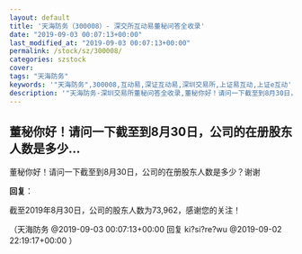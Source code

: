 ```yaml
---
layout: default
title: '天海防务（300008）- 深交所互动易董秘问答全收录'
date: "2019-09-03 00:07:13+00:00"
last_modified_at: "2019-09-03 00:07:13+00:00"
permalink: /stock/sz/300008/
categories: szstock
cover: 
tags: "天海防务"
keywords: '"天海防务",300008,互动易,深证互动易,深圳交易所,上证易互动,上证e互动'
description: '"天海防务-深圳交易所董秘问答全收录,董秘你好！请问一下截至到8月30日，公司的在册股东人数是多少？谢谢"'
---
```


## 董秘你好！请问一下截至到8月30日，公司的在册股东人数是多少...

董秘你好！请问一下截至到8月30日，公司的在册股东人数是多少？谢谢

**回复**：

截至2019年8月30日，公司的股东人数为73,962，感谢您的关注！ 

（天海防务  @2019-09-03 00:07:13+00:00 回复 ki?si?re?wu  @2019-09-02 22:19:17+00:00 ）

